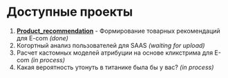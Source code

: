 # Доступные проекты
1. [**Product_recommendation**](https://github.com/abozhkov30/public/tree/main/Product_recommendation) - Формирование товарных рекомендаций для E-com *(done)*
2. Когортный анализ пользователей для SAAS *(waiting for upload)*
3. Расчет кастомных моделей атрибуции на основе кликстрима для E-com *(in process)*
4. Какая вероятность утонуть в титанике была бы у вас? *(in process)*

